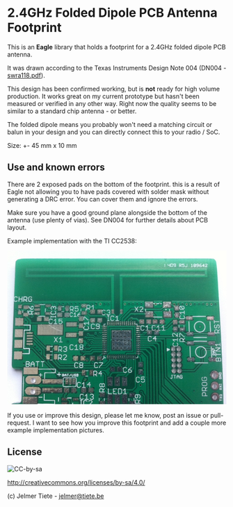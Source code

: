 2.4GHz Folded Dipole PCB Antenna Footprint
==============

This is an **Eagle** library that holds a footprint for a 2.4GHz folded dipole PCB antenna.

It was drawn according to the Texas Instruments Design Note 004 (DN004 - [swra118.pdf](http://www.ti.com/lit/swra118)).

This design has been confirmed working, but is **not** ready for high volume production. It works great on my current prototype but hasn't been measured or verified in any other way. Right now the quality seems to be similar to a standard chip antenna - or better.

The folded dipole means you probably won't need a matching circuit or balun in your design and you can directly connect this to your radio / SoC.

Size: +- 45 mm x 10 mm

Use and known errors
------------
There are 2 exposed pads on the bottom of the footprint. this is a result of Eagle not allowing you to have pads covered with solder mask without generating a DRC error. You can cover them and ignore the errors.

Make sure you have a good ground plane alongside the bottom of the antenna (use plenty of vias). See DN004 for further details about PCB layout.

Example implementation with the TI CC2538:

![cc2538 folded dipole](./example1.jpg)


If you use or improve this design, please let me know, post an issue or pull-request. I want to see how you improve this footprint and add a couple more example implementation pictures.

License
--------------
![CC-by-sa](http://i.creativecommons.org/l/by-sa/4.0/88x31.png)

http://creativecommons.org/licenses/by-sa/4.0/

(c) Jelmer Tiete - <jelmer@tiete.be>